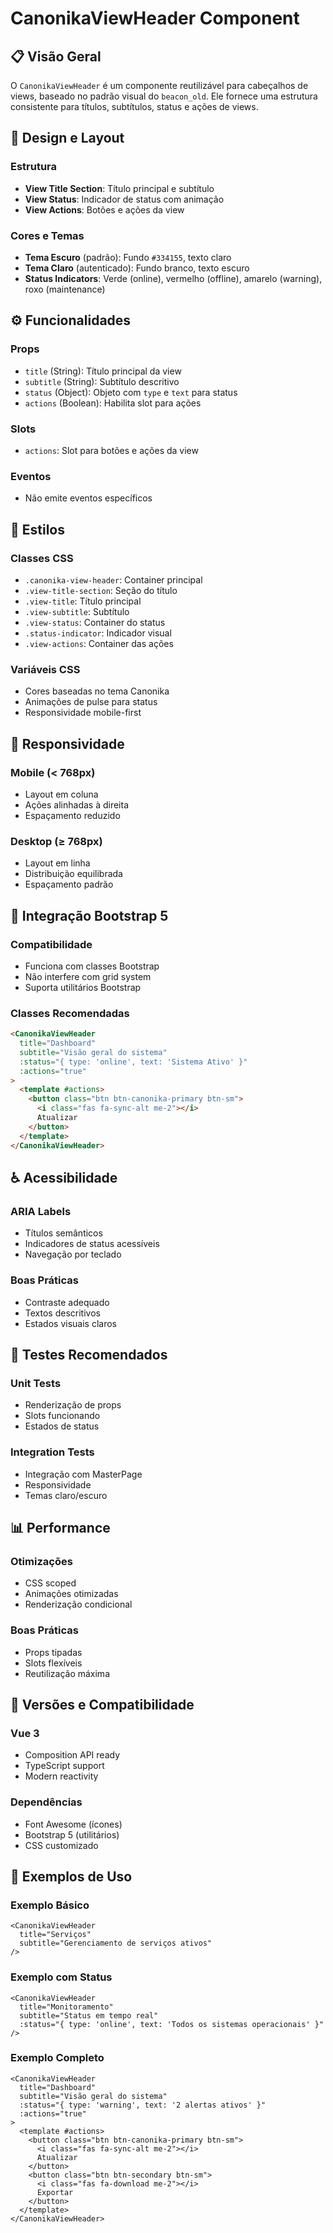 # CanonikaViewHeader Component

## 📋 Visão Geral

O `CanonikaViewHeader` é um componente reutilizável para cabeçalhos de views, baseado no padrão visual do `beacon_old`. Ele fornece uma estrutura consistente para títulos, subtítulos, status e ações de views.

## 🎨 Design e Layout

### Estrutura
- **View Title Section**: Título principal e subtítulo
- **View Status**: Indicador de status com animação
- **View Actions**: Botões e ações da view

### Cores e Temas
- **Tema Escuro** (padrão): Fundo `#334155`, texto claro
- **Tema Claro** (autenticado): Fundo branco, texto escuro
- **Status Indicators**: Verde (online), vermelho (offline), amarelo (warning), roxo (maintenance)

## ⚙️ Funcionalidades

### Props
- `title` (String): Título principal da view
- `subtitle` (String): Subtítulo descritivo
- `status` (Object): Objeto com `type` e `text` para status
- `actions` (Boolean): Habilita slot para ações

### Slots
- `actions`: Slot para botões e ações da view

### Eventos
- Não emite eventos específicos

## 🎯 Estilos

### Classes CSS
- `.canonika-view-header`: Container principal
- `.view-title-section`: Seção do título
- `.view-title`: Título principal
- `.view-subtitle`: Subtítulo
- `.view-status`: Container do status
- `.status-indicator`: Indicador visual
- `.view-actions`: Container das ações

### Variáveis CSS
- Cores baseadas no tema Canonika
- Animações de pulse para status
- Responsividade mobile-first

## 📱 Responsividade

### Mobile (< 768px)
- Layout em coluna
- Ações alinhadas à direita
- Espaçamento reduzido

### Desktop (≥ 768px)
- Layout em linha
- Distribuição equilibrada
- Espaçamento padrão

## 🔧 Integração Bootstrap 5

### Compatibilidade
- Funciona com classes Bootstrap
- Não interfere com grid system
- Suporta utilitários Bootstrap

### Classes Recomendadas
```html
<CanonikaViewHeader 
  title="Dashboard" 
  subtitle="Visão geral do sistema"
  :status="{ type: 'online', text: 'Sistema Ativo' }"
  :actions="true"
>
  <template #actions>
    <button class="btn btn-canonika-primary btn-sm">
      <i class="fas fa-sync-alt me-2"></i>
      Atualizar
    </button>
  </template>
</CanonikaViewHeader>
```

## ♿ Acessibilidade

### ARIA Labels
- Títulos semânticos
- Indicadores de status acessíveis
- Navegação por teclado

### Boas Práticas
- Contraste adequado
- Textos descritivos
- Estados visuais claros

## 🧪 Testes Recomendados

### Unit Tests
- Renderização de props
- Slots funcionando
- Estados de status

### Integration Tests
- Integração com MasterPage
- Responsividade
- Temas claro/escuro

## 📊 Performance

### Otimizações
- CSS scoped
- Animações otimizadas
- Renderização condicional

### Boas Práticas
- Props tipadas
- Slots flexíveis
- Reutilização máxima

## 🔄 Versões e Compatibilidade

### Vue 3
- Composition API ready
- TypeScript support
- Modern reactivity

### Dependências
- Font Awesome (ícones)
- Bootstrap 5 (utilitários)
- CSS customizado

## 📝 Exemplos de Uso

### Exemplo Básico
```vue
<CanonikaViewHeader 
  title="Serviços" 
  subtitle="Gerenciamento de serviços ativos"
/>
```

### Exemplo com Status
```vue
<CanonikaViewHeader 
  title="Monitoramento" 
  subtitle="Status em tempo real"
  :status="{ type: 'online', text: 'Todos os sistemas operacionais' }"
/>
```

### Exemplo Completo
```vue
<CanonikaViewHeader 
  title="Dashboard" 
  subtitle="Visão geral do sistema"
  :status="{ type: 'warning', text: '2 alertas ativos' }"
  :actions="true"
>
  <template #actions>
    <button class="btn btn-canonika-primary btn-sm">
      <i class="fas fa-sync-alt me-2"></i>
      Atualizar
    </button>
    <button class="btn btn-secondary btn-sm">
      <i class="fas fa-download me-2"></i>
      Exportar
    </button>
  </template>
</CanonikaViewHeader>
``` 